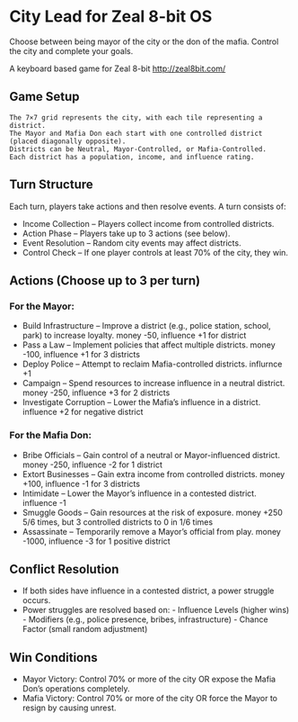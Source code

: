 # City Lead for Zeal 8-bit OS

Choose between being mayor of the city or the don of the mafia.  Control the city and complete your goals.

A keyboard based game for Zeal 8-bit http://zeal8bit.com/

## Game Setup

    The 7×7 grid represents the city, with each tile representing a district.
    The Mayor and Mafia Don each start with one controlled district (placed diagonally opposite).
    Districts can be Neutral, Mayor-Controlled, or Mafia-Controlled.
    Each district has a population, income, and influence rating.

## Turn Structure

Each turn, players take actions and then resolve events. A turn consists of:

- Income Collection – Players collect income from controlled districts.
- Action Phase – Players take up to 3 actions (see below).
- Event Resolution – Random city events may affect districts.
- Control Check – If one player controls at least 70% of the city, they win.

## Actions (Choose up to 3 per turn)
### For the Mayor:

- Build Infrastructure – Improve a district (e.g., police station, school, park) to increase loyalty. money -50, influence +1 for district
- Pass a Law – Implement policies that affect multiple districts. money -100, influence +1 for 3 districts
- Deploy Police – Attempt to reclaim Mafia-controlled districts. influrnce +1
- Campaign – Spend resources to increase influence in a neutral district. money -250, influence +3 for 2 districts
- Investigate Corruption – Lower the Mafia’s influence in a district. influence +2 for negative district

### For the Mafia Don:

- Bribe Officials – Gain control of a neutral or Mayor-influenced district. money -250, influence -2 for 1 district
- Extort Businesses – Gain extra income from controlled districts. money +100, influence -1 for 3 districts
- Intimidate – Lower the Mayor’s influence in a contested district. influence -1
- Smuggle Goods – Gain resources at the risk of exposure. money +250 5/6 times, but 3 controlled districts to 0 in 1/6 times
- Assassinate – Temporarily remove a Mayor’s official from play. money -1000, influence -3 for 1 positive district

## Conflict Resolution

- If both sides have influence in a contested district, a power struggle occurs.
- Power struggles are resolved based on:
       - Influence Levels (higher wins)
       - Modifiers (e.g., police presence, bribes, infrastructure)
       - Chance Factor (small random adjustment)

## Win Conditions

- Mayor Victory: Control 70% or more of the city OR expose the Mafia Don’s operations completely.
- Mafia Victory: Control 70% or more of the city OR force the Mayor to resign by causing unrest.